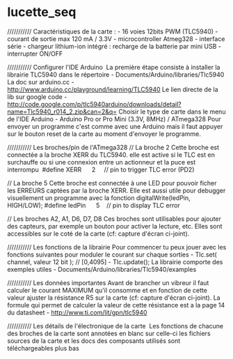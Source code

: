 lucette_seq
===========
/////////// Caractéristiques de la carte :
	- 16 voies 12bits PWM (TLC5940)
	- courant de sortie max 120 mA / 3.3V
	- microcontroller Atmeg328
	- interface série
	- chargeur lithium-ion intégré : recharge de la batterie par mini USB
	- interrupter ON/OFF

/////////// Configurer l'IDE Arduino 
La première étape consiste à installer la librairie TLC5940 dans le répertoire
	- Documents/Arduino/libraries/Tlc5940
La doc sur arduino.cc
	- http://www.arduino.cc/playground/learning/TLC5940
Le lien directe de la lib sur google code
	- http://code.google.com/p/tlc5940arduino/downloads/detail?name=Tlc5940_r014_2.zip&can=2&q=
Choisir le type de carte dans le menu de l'IDE Arduino
	- Arduino Pro or Pro Mini (3.3V, 8MHz) / ATmega328
Pour envoyer un programme c'est comme avec une Arduino mais il faut appuyer sur le bouton reset de la carte au moment d'envoyer le programme.

/////////// Les broches/pin de l'ATmega328
// La broche 2
Cette broche est connectée a la broche XERR du TLC5940. elle est active si le TLC est en surchauffe ou si une connexion entre un actionneur et la puce est interrompu 
	#define XERR      2     // pin to trigger TLC error (PD2)

// La broche 5
Cette broche est connectée à une LED pour pouvoir ficher les ERREURS captées par la broche XERR.
Elle est aussi utile pour debugger visuellement un programme avec la fonction digitalWrite(ledPin, HIGH/LOW);
	#define ledPin      5    // pin to display TLC error

// Les broches A2, A1, D6, D7, D8
Ces broches sont utilisables pour ajouter des capteurs, par exemple un bouton pour activer la lecture, etc.
Elles sont accessibles sur le coté de la carte (cf: capture d'écran ci-joint).

/////////// Les fonctions de la librairie
Pour commencer tu peux jouer avec les fonctions suivantes pour moduler le courant sur chaque sorties
	- Tlc.set( channel, valeur 12 bit ); // [0,4095]
	- Tlc.update();
La librairie comporte des exemples utiles
	- Documents/Arduino/libraries/Tlc5940/examples

/////////// Les données importantes
Avant de brancher un vibreur il faut calculer le courant MAXIMUM qu'il consomme et en fonction de cette valeur ajuster la résistance R5 sur la carte (cf: capture d'écran ci-joint).
La formule qui permet de calculer la valeur de cette résistance est a la page 14 du datasheet
	- http://www.ti.com/lit/gpn/tlc5940

/////////// Les détails de l'électronique de la carte 
Les fonctions de chacune des broches de la carte sont annotées en blanc sur celle-ci
les fichiers sources de la carte et les docs des composants utilisés sont téléchargeables plus bas
